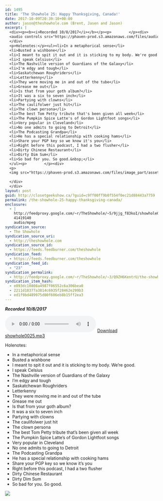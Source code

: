 ```yaml
---
id: 1495
title: 'The Showhole 25: Happy Thanksgiving, Canada!'
date: 2017-10-09T20:39:10+00:00
author: jason@theshowhole.com (Brent, Jasen and Jason)
excerpt: |
  <div><p><b><i>Recorded 10/8/2017</i></b></p><p>        </p><div>
  <audio controls src="https://phaven-prod.s3.amazonaws.com/files/audio_part/asset/1947533/ICyZn39H6BbWFnqnvtXI9MVRSUI/showhole0025.mp3"></audio><a href="https://phaven-prod.s3.amazonaws.com/files/audio_part/asset/1947533/ICyZn39H6BbWFnqnvtXI9MVRSUI/showhole0025.mp3">Download showhole0025.mp3</a>
  </div>
  <p>Holenotes:</p><ul><li>In a metaphorical sense</li>
  <li>Busted a wishbone</li>
  <li>I meant to spit it out and it is sticking to my body. We're good.</li>
  <li>I speak Celsius</li>
  <li>The Nashville version of Guardians of the Galaxy</li>
  <li>I'm edgy and tough</li>
  <li>Saskatchewan Roughriders</li>
  <li>Letterkenny</li>
  <li>They were moving me in and out of the tube</li>
  <li>Grease me out</li>
  <li>Is that from your goth album?</li>
  <li>It was a six to seven inch</li>
  <li>Partying with clowns</li>
  <li>The caulifolwer just hit</li>
  <li>The clown persona</li>
  <li>The best Tom Petty tribute that's been given all week</li>
  <li>The Pumpkin Spice Latte's of Gordon Lightfoot songs</li>
  <li>Very popular in Cleveland</li>
  <li>No one admits to going to Detroit</li>
  <li>The Podcasting Grandpa</li>
  <li>He has a special relationship with cooking hams</li>
  <li>Share your PGP key so we know it's you</li>
  <li>Right before this podcast, I had a two flusher</li>
  <li>Dirty Chinese Restaurant</li>
  <li>Dirty Dim Sum</li>
  <li>So bad for you. So good.&nbsp;</li>
  </ul><p>        </p><div>
  <p>
  <img src="https://phaven-prod.s3.amazonaws.com/files/image_part/asset/1947534/BkMGXO5vHjqKBLB4GkrjVlXaN8I/medium_canada_thanksgiving_3.jpg"></p>
  
  </div>
  </div>
layout: post
guid: http://closetgeekshow.ca/?guid=c9ff00ff9b0f554f0ec21d88443a7759
permalink: /the-showhole-25-happy-thanksgiving-canada/
enclosure:
  - |
    http://feedproxy.google.com/~r/TheShowhole/~5/9jjg_f83koI/showhole0025.mp3
    41419140
    audio/mpeg
syndication_source:
  - The Showhole
syndication_source_uri:
  - http://theshowhole.com
syndication_source_id:
  - https://feeds.feedburner.com/theshowhole
syndication_feed:
  - https://feeds.feedburner.com/theshowhole
syndication_feed_id:
  - "23"
syndication_permalink:
  - http://feedproxy.google.com/~r/TheShowhole/~3/Q9ZH6KentrU/the-showhole-25-happy-thanksgiving-canada
syndication_item_hash:
  - e893dc10808a4987f06552c6a306bea0
  - 2211d18377a3814c6935f28462e299b3
  - ed1f9bd489975d00f606eb8b15ff2ea3
---
```

<div class="posthaven-post-body">
  <p>
    <b><i>Recorded 10/8/2017</i></b>
  </p>
  
  <p>
    <div class="posthaven-file posthaven-file-audio posthaven-file-state-processed" id="posthaven_audio_1947533" >
      <audio controls src="https://phaven-prod.s3.amazonaws.com/files/audio_part/asset/1947533/ICyZn39H6BbWFnqnvtXI9MVRSUI/showhole0025.mp3" type="audio/mpeg"></audio> <a class="posthaven-file-download" download href="https://phaven-prod.s3.amazonaws.com/files/audio_part/asset/1947533/ICyZn39H6BbWFnqnvtXI9MVRSUI/showhole0025.mp3">Download showhole0025.mp3</a>
    </div>
  </p>
  
  <p>
    Holenotes:
  </p>
  
  <ul>
    <li>
      In a metaphorical sense
    </li>
    <li>
      Busted a wishbone
    </li>
    <li>
      I meant to spit it out and it is sticking to my body. We&#8217;re good.
    </li>
    <li>
      I speak Celsius
    </li>
    <li>
      The Nashville version of Guardians of the Galaxy
    </li>
    <li>
      I&#8217;m edgy and tough
    </li>
    <li>
      Saskatchewan Roughriders
    </li>
    <li>
      Letterkenny
    </li>
    <li>
      They were moving me in and out of the tube
    </li>
    <li>
      Grease me out
    </li>
    <li>
      Is that from your goth album?
    </li>
    <li>
      It was a six to seven inch
    </li>
    <li>
      Partying with clowns
    </li>
    <li>
      The caulifolwer just hit
    </li>
    <li>
      The clown persona
    </li>
    <li>
      The best Tom Petty tribute that&#8217;s been given all week
    </li>
    <li>
      The Pumpkin Spice Latte&#8217;s of Gordon Lightfoot songs
    </li>
    <li>
      Very popular in Cleveland
    </li>
    <li>
      No one admits to going to Detroit
    </li>
    <li>
      The Podcasting Grandpa
    </li>
    <li>
      He has a special relationship with cooking hams
    </li>
    <li>
      Share your PGP key so we know it&#8217;s you
    </li>
    <li>
      Right before this podcast, I had a two flusher
    </li>
    <li>
      Dirty Chinese Restaurant
    </li>
    <li>
      Dirty Dim Sum
    </li>
    <li>
      So bad for you. So good. 
    </li>
  </ul>
  
  <div class="posthaven-gallery" id="posthaven_gallery[1205637]">
    <p class="posthaven-file posthaven-file-image posthaven-file-state-processed">
      <img class="posthaven-gallery-image" src="https://phaven-prod.s3.amazonaws.com/files/image_part/asset/1947534/BkMGXO5vHjqKBLB4GkrjVlXaN8I/medium_canada_thanksgiving_3.jpg" data-posthaven-state='processed'
data-medium-src='https://phaven-prod.s3.amazonaws.com/files/image_part/asset/1947534/BkMGXO5vHjqKBLB4GkrjVlXaN8I/medium_canada_thanksgiving_3.jpg'
data-medium-width='800'
data-medium-height='975'
data-large-src='https://phaven-prod.s3.amazonaws.com/files/image_part/asset/1947534/BkMGXO5vHjqKBLB4GkrjVlXaN8I/large_canada_thanksgiving_3.jpg'
data-large-width='840'
data-large-height='1024'
data-thumb-src='https://phaven-prod.s3.amazonaws.com/files/image_part/asset/1947534/BkMGXO5vHjqKBLB4GkrjVlXaN8I/thumb_canada_thanksgiving_3.jpg'
data-thumb-width='200'
data-thumb-height='200'
data-xlarge-src='https://phaven-prod.s3.amazonaws.com/files/image_part/asset/1947534/BkMGXO5vHjqKBLB4GkrjVlXaN8I/xlarge_canada_thanksgiving_3.jpg'
data-xlarge-width='840'
data-xlarge-height='1024'
data-orig-src='https://phaven-prod.s3.amazonaws.com/files/image_part/asset/1947534/BkMGXO5vHjqKBLB4GkrjVlXaN8I/canada_thanksgiving_3.jpg'
data-orig-width='840'
data-orig-height='1024'
data-posthaven-id='1947534' />
    </p></p>
  </div></p>
</div>
